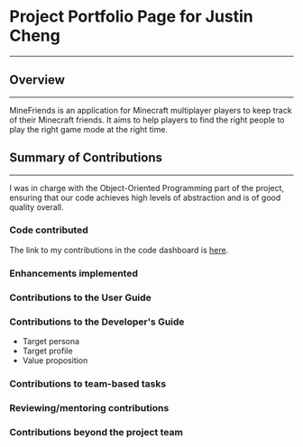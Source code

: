 # Project Portfolio Page for Justin Cheng

---
## Overview

---
MineFriends is an application for Minecraft multiplayer players to keep track of their Minecraft friends. It aims to help players to find the right people to play the right game mode at the right time.

## Summary of Contributions

---
I was in charge with the Object-Oriented Programming part of the project, ensuring that our code achieves high levels of abstraction and is of good quality overall.

### Code contributed

The link to my contributions in the code dashboard is [here](https://nus-cs2103-ay2223s1.github.io/tp-dashboard/?search=chustinjeng&breakdown=true).

### Enhancements implemented

### Contributions to the User Guide

### Contributions to the Developer's Guide

- Target persona
- Target profile
- Value proposition

### Contributions to team-based tasks

### Reviewing/mentoring contributions

### Contributions beyond the project team
